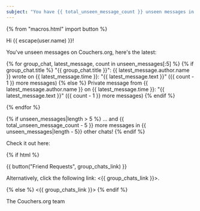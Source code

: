 ```yaml
---
subject: "You have {{ total_unseen_message_count }} unseen messages in {{ unseen_messages|length }} chats on Couchers.org!"
---
```


{% from "macros.html" import button %}

Hi {{ escape(user.name) }}!

You've unseen messages on Couchers.org, here's the latest:

{% for group_chat, latest_message, count in unseen_messages[:5] %}
{% if group_chat.title %}
"{{ group_chat.title }}": {{ latest_message.author.name }} wrote on {{ latest_message.time }}: "{{ latest_message.text }}" ({{ count - 1 }} more messages)
{% else %}
Private message from {{ latest_message.author.name }} on {{ latest_message.time }}: "{{ latest_message.text }}" ({{ count - 1 }} more messages)
{% endif %}

{% endfor %}

{% if unseen_messages|length > 5 %}
... and {{ total_unseen_message_count - 5 }} more messages in {{ unseen_messages|length - 5}} other chats!
{% endif %}

Check it out here:

{% if html %}

{{ button("Friend Requests", group_chats_link) }}

Alternatively, click the following link: <{{ group_chats_link }}>.

{% else %}
<{{ group_chats_link }}>
{% endif %}

The Couchers.org team
